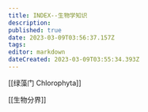 ```yaml
---
title: INDEX--生物学知识
description: 
published: true
date: 2023-03-09T03:56:37.157Z
tags: 
editor: markdown
dateCreated: 2023-03-09T03:55:34.393Z
---
```



[[绿藻门 Chlorophyta]]

[[生物分界]]

